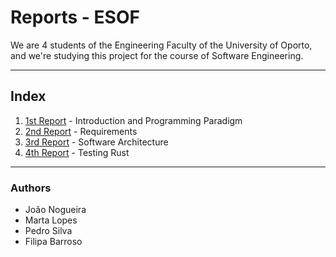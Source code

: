 # Reports - ESOF

We are 4 students of the Engineering Faculty of the University of Oporto, and we're studying this project for the course of Software Engineering.

***
## Index
1. [1st Report] - Introduction and Programming Paradigm
2. [2nd Report] - Requirements
3. [3rd Report] - Software Architecture
4. [4th Report] - Testing Rust

[1st Report]:https://github.com/martapips/rust/blob/master/ESOF-docs/report_1.md
[2nd Report]:https://github.com/martapips/rust/blob/master/ESOF-docs/report_2.md
[3rd Report]:https://github.com/martapips/rust/blob/master/ESOF-docs/report_3.md
[4th Report]:https://github.com/martapips/rust/blob/master/ESOF-docs/report_4.md

***

### Authors
 - João Nogueira
 - Marta Lopes
 - Pedro Silva
 - Filipa Barroso
